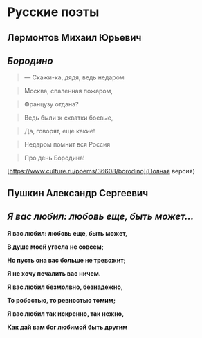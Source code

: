 # Русские поэты

## Лермонтов Михаил Юрьевич

## ***Бородино***

>— Скажи-ка, дядя, ведь недаром

>Москва, спаленная пожаром,

>Французу отдана?

>Ведь были ж схватки боевые,

>Да, говорят, еще какие!

>Недаром помнит вся Россия

>Про день Бородина!

 [https://www.culture.ru/poems/36608/borodino](Полная версия)

## Пушкин Александр Сергеевич

## ***Я вас любил: любовь еще, быть может...***

**Я вас любил: любовь еще, быть может,**

**В душе моей угасла не совсем;**

**Но пусть она вас больше не тревожит;**

**Я не хочу печалить вас ничем.**

**Я вас любил безмолвно, безнадежно,**

**То робостью, то ревностью томим;**

**Я вас любил так искренно, так нежно,**

**Как дай вам бог любимой быть другим**